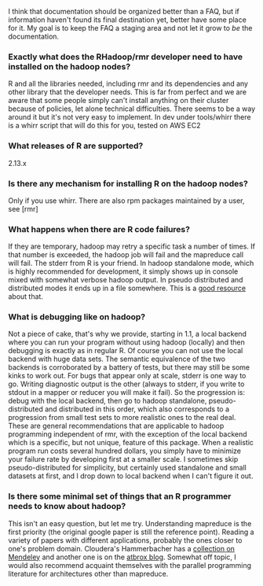 I think that documentation should be organized better than a FAQ, but if information haven't found its final destination yet, better have some place for it. My goal is to keep the FAQ a staging area and not let it grow to *be* the documentation.

### Exactly what does the RHadoop/rmr developer need to have installed on the hadoop nodes?
R and  all the libraries needed, including rmr and its dependencies and any other library that the developer needs. This is far from perfect and we are aware that some people simply can't install anything on their cluster because of policies, let alone technical difficulties. There seems to be a way around it but it's not very easy to implement. In dev under tools/whirr there is a whirr script that will do this for you, tested on AWS EC2

### What releases of R are supported?
2.13.x 
 
### Is there any mechanism for installing R on the hadoop nodes?
Only if you use whirr. There are also rpm packages maintained by a user, see [rmr]
 
### What happens when there are R code failures?

If they are temporary, hadoop may retry a specific task a number of times. If that number is exceeded, the hadoop job will fail and the mapreduce call will fail. The stderr from R is your friend. In hadoop standalone mode, which is highly recommended for development, it simply shows up in console mixed with somewhat verbose hadoop output. In pseudo distributed and distributed modes it ends up in a file somewhere. This is a [good resource](http://www.cloudera.com/blog/2009/09/apache-hadoop-log-files-where-to-find-them-in-cdh-and-what-info-they-contain/) about that.

### What is debugging like on hadoop?

Not a piece of cake, that's why we provide, starting in 1.1, a local backend where you can run your program without using hadoop (locally) and then debugging is exactly as in regular R. Of course you can not use the local backend with huge data sets. The semantic equivalence of the two backends is corroborated by a battery of tests, but there may still be some kinks to work out. For bugs that appear only at scale, stderr is one way to go. Writing diagnostic output is the other (always to stderr, if you write to stdout in a mapper or reducer you will make it fail). So the progression is: debug with the local backend, then go to hadoop standalone, pseudo-distributed and distributed in this order, which also corresponds to a progression from small test sets to more realistic ones to the real deal. These are general recommendations that are applicable to hadoop programming independent of rmr, with the exception of the local backend which is a specific, but not unique, feature of this package. When a realistic program run costs several hundred dollars, you simply have to minimize your failure rate by developing first at a smaller scale. I sometimes skip pseudo-distributed for simplicity, but certainly used standalone and small datasets at first, and I drop down to local backend when I can't figure it out.
 
### Is there some minimal set of things that an R programmer needs to know about hadoop?

This isn't an easy question, but let me try. Understanding mapreduce is the first priority (the original google paper is still the reference point). Reading a variety of papers with different applications, probably the ones closer to one's problem domain. Cloudera's Hammerbacher has a [collection on Mendeley](http://www.mendeley.com/groups/1058401/mapreduce-applications/) and another one is on the [atbrox blog](http://atbrox.com/2011/11/09/mapreduce-hadoop-algorithms-in-academic-papers-5th-update-%E2%80%93-nov-2011/). Somewhat off topic, I would also recommend acquaint themselves with the parallel programming literature for architectures other than mapreduce.